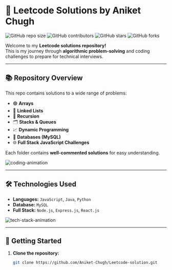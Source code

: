 # 🚀 Leetcode Solutions by Aniket Chugh

![GitHub repo size](https://img.shields.io/github/repo-size/Aniket-Chugh/Leetcode-solution?style=for-the-badge) 
![GitHub contributors](https://img.shields.io/github/contributors/Aniket-Chugh/Leetcode-solution?style=for-the-badge) 
![GitHub stars](https://img.shields.io/github/stars/Aniket-Chugh/Leetcode-solution?style=for-the-badge) 
![GitHub forks](https://img.shields.io/github/forks/Aniket-Chugh/Leetcode-solution?style=for-the-badge)

Welcome to my **Leetcode solutions repository!**  
This is my journey through **algorithmic problem-solving** and coding challenges to prepare for technical interviews.

---

## 📚 Repository Overview

This repo contains solutions to a wide range of problems:

- 🟢 **Arrays**
- 🔗 **Linked Lists**
- 🔁 **Recursion**
- 🗂️ **Stacks & Queues**
- 📈 **Dynamic Programming**
- 💾 **Databases (MySQL)**
- 🌐 **Full Stack JavaScript Challenges**

Each folder contains **well-commented solutions** for easy understanding.  

![coding-animation](https://media.giphy.com/media/l0HlBO7eyXzSZkJri/giphy.gif)

---

## 🛠️ Technologies Used

- **Languages:** `JavaScript`, `Java`, `Python`  
- **Database:** `MySQL`  
- **Full Stack:** `Node.js`, `Express.js`, `React.js`  

![tech-stack-animation](https://media.giphy.com/media/3o6Zt481isNVuQI1l6/giphy.gif)

---

## 🚀 Getting Started

1. **Clone the repository:**
   ```bash
   git clone https://github.com/Aniket-Chugh/Leetcode-solution.git
